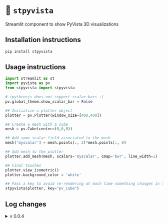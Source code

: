 # 🧊 `stpyvista`

Streamlit component to show PyVista 3D visualizations

## Installation instructions 

```sh
pip install stpyvista
```

## Usage instructions

```python
import streamlit as st
import pyvista as pv
from stpyvista import stpyvista

# ipythreejs does not support scalar bars :(
pv.global_theme.show_scalar_bar = False 

## Initialize a plotter object
plotter = pv.Plotter(window_size=[400,400])

## Create a mesh with a cube 
mesh = pv.Cube(center=(0,0,0))

## Add some scalar field associated to the mesh
mesh['myscalar'] = mesh.points[:, 2]*mesh.points[:, 0]

## Add mesh to the plotter
plotter.add_mesh(mesh, scalars='myscalar', cmap='bwr', line_width=1)

## Final touches
plotter.view_isometric()
plotter.background_color = 'white'

## Pass a key to avoid re-rendering at each time something changes in the page
stpyvista(plotter, key="pv_cube")
```

## Log changes

<details>
<summary>
v 0.0.4
</summary>
- Pass a key to the stpyvista component to avoid re-rendering at every streamlit interaction
- Using ipywidgets `embed_minimal_html` directly instead of pyvista `export_html`. 
- Update examples as a multipage streamlit app
<details>